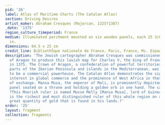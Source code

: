```yaml
---
pid: '26'
label: Atlas of Maritime Charts (The Catalan Atlas)
section: Driving Desires
artist_maker: Abraham Cresques (Majorcan, 1325?1387)
_date: '1375'
region_culture_timeperiod: France
medium: Illuminated parchment mounted on six wooden panels, each 25 3/8 ? 9 13/16
  in.
dimensions: 64.5 x 25 cm
credit_line: BibliothŠque nationale de France, Paris, France, Ms. Espagnol 30
description: 'The Jewish cartographer Abraham Cresques was commissioned by the King
  of Aragon to produce this lavish map for Charles V, the king of France. It was completed
  in 1375. The Crown of Aragon, a confederation of powerful territories that included
  parts of the Iberian Peninsula and islands in the Mediterranean, was well situated
  to be a commercial powerhouse. The Catalan Atlas demonstrates the significant European
  interest in global commerce and the prominence of West Africa in these networks
  of exchange. Mansa Musa, the emperor of Mali, is prominently depicted on the second
  panel seated on a throne and holding a golden orb in one hand. The caption reads:
  ?This Moorish ruler is named Musse Melly [Mansa Musa], lord of Guinea. This king
  is the richest and most distinguished ruler of this whole region on account of the
  great quantity of gold that is found in his lands.?'
order: '25'
layout: fragment
collection: fragments
---
```

